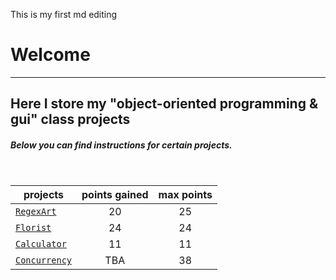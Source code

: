 This is my first md editing
# Welcome
***
## Here I store my "object-oriented programming & gui" class projects##### Below you can find instructions for certain projects.<br>| projects    | points gained | max points || -----       |:-----:        |:--------:|  [`RegexArt`](https://sdkp.pjwstk.edu.pl/html/kb/L17/labshtml/GUIZAO1.html)  |     20        | 25|  [`Florist`](https://sdkp.pjwstk.edu.pl/html/kb/L17/labshtml/GUIZAO2.html)   |  24           | 24|  [`Calculator`](https://sdkp.pjwstk.edu.pl/html/kb/L17/labshtml/GUIZAO3.html) | 11          | 11|  [`Concurrency`](https://sdkp.pjwstk.edu.pl/html/kb/L17/labshtml/GUIZAO4.html) | TBA         | 38
